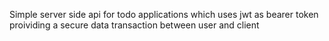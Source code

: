 Simple server side api for todo applications which uses jwt as bearer token proividing a secure data transaction between user and client
